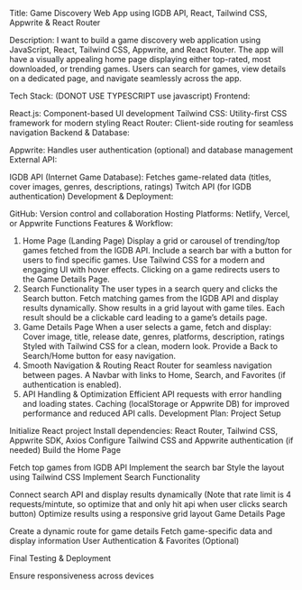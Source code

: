 Title: Game Discovery Web App using IGDB API, React, Tailwind CSS, Appwrite & React Router

Description:
I want to build a game discovery web application using JavaScript, React, Tailwind CSS, Appwrite, and React Router. The app will have a visually appealing home page displaying either top-rated, most downloaded, or trending games. Users can search for games, view details on a dedicated page, and navigate seamlessly across the app.

Tech Stack: (DONOT USE TYPESCRIPT use javascript)
Frontend:

React.js: Component-based UI development
Tailwind CSS: Utility-first CSS framework for modern styling
React Router: Client-side routing for seamless navigation
Backend & Database:

Appwrite: Handles user authentication (optional) and database management
External API:

IGDB API (Internet Game Database): Fetches game-related data (titles, cover images, genres, descriptions, ratings)
Twitch API (for IGDB authentication)
Development & Deployment:

GitHub: Version control and collaboration
Hosting Platforms: Netlify, Vercel, or Appwrite Functions
Features & Workflow:
1. Home Page (Landing Page)
Display a grid or carousel of trending/top games fetched from the IGDB API.
Include a search bar with a button for users to find specific games.
Use Tailwind CSS for a modern and engaging UI with hover effects.
Clicking on a game redirects users to the Game Details Page.
2. Search Functionality
The user types in a search query and clicks the Search button.
Fetch matching games from the IGDB API and display results dynamically.
Show results in a grid layout with game tiles.
Each result should be a clickable card leading to a game’s details page.
3. Game Details Page
When a user selects a game, fetch and display:
Cover image, title, release date, genres, platforms, description, ratings
Styled with Tailwind CSS for a clean, modern look.
Provide a Back to Search/Home button for easy navigation.
4. Smooth Navigation & Routing
React Router for seamless navigation between pages.
A Navbar with links to Home, Search, and Favorites (if authentication is enabled).
5. API Handling & Optimization
Efficient API requests with error handling and loading states.
Caching (localStorage or Appwrite DB) for improved performance and reduced API calls.
Development Plan:
Project Setup

Initialize React project
Install dependencies: React Router, Tailwind CSS, Appwrite SDK, Axios
Configure Tailwind CSS and Appwrite authentication (if needed)
Build the Home Page

Fetch top games from IGDB API
Implement the search bar
Style the layout using Tailwind CSS
Implement Search Functionality

Connect search API and display results dynamically (Note that rate limit is 4 requests/mintute, so optimize that and only hit api when user clicks search button)
Optimize results using a responsive grid layout
Game Details Page

Create a dynamic route for game details
Fetch game-specific data and display information
User Authentication & Favorites (Optional)

Final Testing & Deployment

Ensure responsiveness across devices